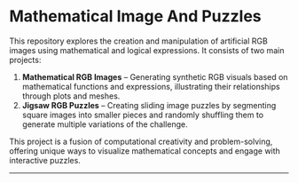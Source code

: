 # **Mathematical Image And Puzzles**  
This repository explores the creation and manipulation of artificial RGB images using mathematical and logical expressions. It consists of two main projects:

1. **Mathematical RGB Images** – Generating synthetic RGB visuals based on mathematical functions and expressions, illustrating their relationships through plots and meshes.  
2. **Jigsaw RGB Puzzles** – Creating sliding image puzzles by segmenting square images into smaller pieces and randomly shuffling them to generate multiple variations of the challenge.

This project is a fusion of computational creativity and problem-solving, offering unique ways to visualize mathematical concepts and engage with interactive puzzles.

---

